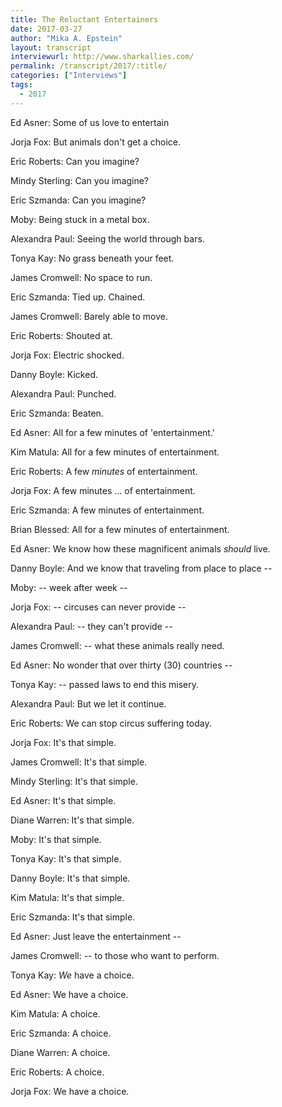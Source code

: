 ```yaml
---
title: The Reluctant Entertainers
date: 2017-03-27
author: "Mika A. Epstein"
layout: transcript
interviewurl: http://www.sharkallies.com/
permalink: /transcript/2017/:title/
categories: ["Interviews"]
tags:
  - 2017
---
```


Ed Asner: Some of us love to entertain

Jorja Fox: But animals don't get a choice.

Eric Roberts: Can you imagine?

Mindy Sterling: Can you imagine?

Eric Szmanda: Can you imagine?

Moby: Being stuck in a metal box.

Alexandra Paul: Seeing the world through bars.

Tonya Kay: No grass beneath your feet.

James Cromwell: No space to run.

Eric Szmanda: Tied up. Chained.

James Cromwell: Barely able to move.

Eric Roberts: Shouted at.

Jorja Fox: Electric shocked.

Danny Boyle: Kicked.

Alexandra Paul: Punched.

Eric Szmanda: Beaten.

Ed Asner: All for a few minutes of 'entertainment.'

Kim Matula: All for a few minutes of entertainment.

Eric Roberts: A few _minutes_ of entertainment.

Jorja Fox: A few minutes ... of entertainment.

Eric Szmanda: A few minutes of entertainment.

Brian Blessed: All for a few minutes of entertainment.

Ed Asner: We know how these magnificent animals _should_ live.

Danny Boyle: And we know that traveling from place to place --

Moby: -- week after week --

Jorja Fox: -- circuses can never provide --

Alexandra Paul: -- they can't provide --

James Cromwell: -- what these animals really need.

Ed Asner: No wonder that over thirty (30) countries --

Tonya Kay: -- passed laws to end this misery.

Alexandra Paul: But we let it continue.

Eric Roberts: We can stop circus suffering today.

Jorja Fox: It's that simple.

James Cromwell: It's that simple.

Mindy Sterling: It's that simple.

Ed Asner: It's that simple.

Diane Warren: It's that simple.

Moby: It's that simple.

Tonya Kay: It's that simple.

Danny Boyle: It's that simple.

Kim Matula: It's that simple.

Eric Szmanda: It's that simple.

Ed Asner: Just leave the entertainment --

James Cromwell: -- to those who want to perform.

Tonya Kay: _We_ have a choice.

Ed Asner: We have a choice.

Kim Matula: A choice.

Eric Szmanda: A choice.

Diane Warren: A choice.

Eric Roberts: A choice.

Jorja Fox: We have a choice.